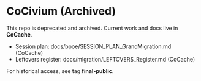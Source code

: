 # CoCivium (Archived)

This repo is deprecated and archived. Current work and docs live in **CoCache**.
- Session plan: docs/bpoe/SESSION_PLAN_GrandMigration.md (CoCache)
- Leftovers register: docs/migration/LEFTOVERS_Register.md (CoCache)

For historical access, see tag **final-public**.